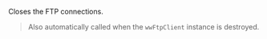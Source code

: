﻿Closes the FTP connections. 

> Also automatically called when the `wwFtpClient` instance is destroyed.